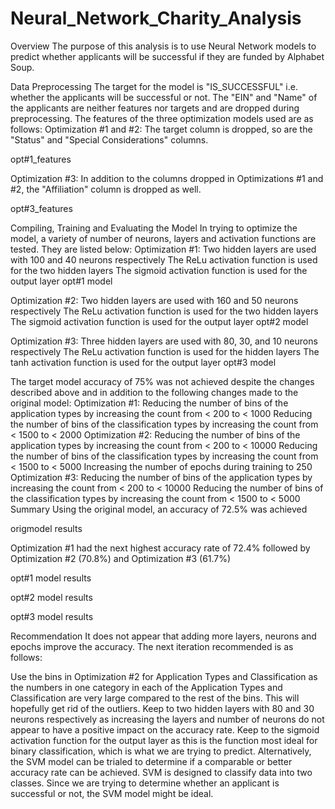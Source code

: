 # Neural_Network_Charity_Analysis

Overview
The purpose of this analysis is to use Neural Network models to predict whether applicants will be successful if they are funded by Alphabet Soup.

Data Preprocessing
The target for the model is "IS_SUCCESSFUL" i.e. whether the applicants will be successful or not.
The "EIN" and "Name" of the applicants are neither features nor targets and are dropped during preprocessing.
The features of the three optimization models used are as follows:
Optimization #1 and #2:
The target column is dropped, so are the "Status" and "Special Considerations" columns.

opt#1_features

Optimization #3:
In addition to the columns dropped in Optimizations #1 and #2, the "Affiliation" column is dropped as well.

opt#3_features

Compiling, Training and Evaluating the Model
In trying to optimize the model, a variety of number of neurons, layers and activation functions are tested. They are listed below:
Optimization #1:
Two hidden layers are used with 100 and 40 neurons respectively
The ReLu activation function is used for the two hidden layers
The sigmoid activation function is used for the output layer
opt#1 model

Optimization #2:
Two hidden layers are used with 160 and 50 neurons respectively
The ReLu activation function is used for the two hidden layers
The sigmoid activation function is used for the output layer
opt#2 model

Optimization #3:
Three hidden layers are used with 80, 30, and 10 neurons respectively
The ReLu activation function is used for the hidden layers
The tanh activation function is used for the output layer
opt#3 model

The target model accuracy of 75% was not achieved despite the changes described above and in addition to the following changes made to the original model:
Optimization #1:
Reducing the number of bins of the application types by increasing the count from < 200 to < 1000
Reducing the number of bins of the classification types by increasing the count from < 1500 to < 2000
Optimization #2:
Reducing the number of bins of the application types by increasing the count from < 200 to < 10000
Reducing the number of bins of the classification types by increasing the count from < 1500 to < 5000
Increasing the number of epochs during training to 250
Optimization #3:
Reducing the number of bins of the application types by increasing the count from < 200 to < 10000
Reducing the number of bins of the classification types by increasing the count from < 1500 to < 5000
Summary
Using the original model, an accuracy of 72.5% was achieved

origmodel results

Optimization #1 had the next highest accuracy rate of 72.4% followed by Optimization #2 (70.8%) and Optimization #3 (61.7%)

opt#1 model results

opt#2 model results

opt#3 model results

Recommendation
It does not appear that adding more layers, neurons and epochs improve the accuracy. The next iteration recommended is as follows:

Use the bins in Optimization #2 for Application Types and Classification as the numbers in one category in each of the Application Types and Classification are very large compared to the rest of the bins. This will hopefully get rid of the outliers.
Keep to two hidden layers with 80 and 30 neurons respectively as increasing the layers and number of neurons do not appear to have a positive impact on the accuracy rate.
Keep to the sigmoid activation function for the output layer as this is the function most ideal for binary classification, which is what we are trying to predict.
Alternatively, the SVM model can be trialed to determine if a comparable or better accuracy rate can be achieved. SVM is designed to classify data into two classes. Since we are trying to determine whether an applicant is successful or not, the SVM model might be ideal.